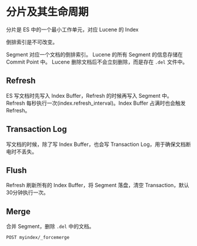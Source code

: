 # 分片及其生命周期

分片是 ES 中的一个最小工作单元，对应 Lucene 的 Index

倒排索引是不可改变。

Segment 对应一个文档的倒排索引。
Lucene 的所有 Segment 的信息存储在 Commit Point 中。
Lucene 删除文档后不会立刻删除，而是存在 `.del` 文件中。

## Refresh

ES 写文档时先写入 Index Buffer，Refresh 的时候再写入 Segment 中。 Refresh 每秒执行一次(index.refresh_interval)。Index Buffer 占满时也会触发 Refresh。

## Transaction Log

写文档的时候，除了写 Index Buffer，也会写 Transaction Log，用于确保文档断电时不丢失。

## Flush

Refresh 刷新所有的 Index Buffer，将 Segment 落盘，清空 Transaction，默认30分钟执行一次。

## Merge

合并 Segment，删除 `.del` 中的文档。

```
POST myindex/_forcemerge
```
